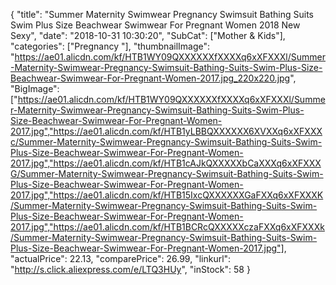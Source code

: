 {
	"title": "Summer Maternity Swimwear Pregnancy Swimsuit Bathing Suits Swim Plus Size Beachwear Swimwear For Pregnant Women 2018 New Sexy",
	"date": "2018-10-31 10:30:20",
	"SubCat": ["Mother & Kids"],
	"categories": ["Pregnancy "],
	"thumbnailImage": "https://ae01.alicdn.com/kf/HTB1WY09QXXXXXXfXXXXq6xXFXXXl/Summer-Maternity-Swimwear-Pregnancy-Swimsuit-Bathing-Suits-Swim-Plus-Size-Beachwear-Swimwear-For-Pregnant-Women-2017.jpg_220x220.jpg",
	"BigImage": ["https://ae01.alicdn.com/kf/HTB1WY09QXXXXXXfXXXXq6xXFXXXl/Summer-Maternity-Swimwear-Pregnancy-Swimsuit-Bathing-Suits-Swim-Plus-Size-Beachwear-Swimwear-For-Pregnant-Women-2017.jpg","https://ae01.alicdn.com/kf/HTB1yLBBQXXXXXX6XVXXq6xXFXXXc/Summer-Maternity-Swimwear-Pregnancy-Swimsuit-Bathing-Suits-Swim-Plus-Size-Beachwear-Swimwear-For-Pregnant-Women-2017.jpg","https://ae01.alicdn.com/kf/HTB1cAJkQXXXXXbCaXXXq6xXFXXXG/Summer-Maternity-Swimwear-Pregnancy-Swimsuit-Bathing-Suits-Swim-Plus-Size-Beachwear-Swimwear-For-Pregnant-Women-2017.jpg","https://ae01.alicdn.com/kf/HTB15IxcQXXXXXXGaFXXq6xXFXXXK/Summer-Maternity-Swimwear-Pregnancy-Swimsuit-Bathing-Suits-Swim-Plus-Size-Beachwear-Swimwear-For-Pregnant-Women-2017.jpg","https://ae01.alicdn.com/kf/HTB1BCRcQXXXXXczaFXXq6xXFXXXk/Summer-Maternity-Swimwear-Pregnancy-Swimsuit-Bathing-Suits-Swim-Plus-Size-Beachwear-Swimwear-For-Pregnant-Women-2017.jpg"],
	"actualPrice": 22.13,
	"comparePrice": 26.99,
	"linkurl": "http://s.click.aliexpress.com/e/LTQ3HUy",
	"inStock": 58
}
